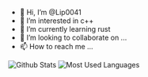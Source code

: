 - 👋 Hi, I’m @Lip0041
- 👀 I’m interested in c++
- 🌱 I’m currently learning rust
- 💞️ I’m looking to collaborate on ...
- 📫 How to reach me ...

<!---
Lip0041/Lip0041 is a ✨ special ✨ repository because its `README.md` (this file) appears on your GitHub profile.
You can click the Preview link to take a look at your changes.
--->
![Github Stats](https://github-readme-stats.vercel.app/api?username=lip0041&show_icons=true&theme=dark&count_private=true)
![Most Used Languages](https://github-readme-stats.vercel.app/api/top-langs/?username=lip0041&theme=dark&layout=compact)
